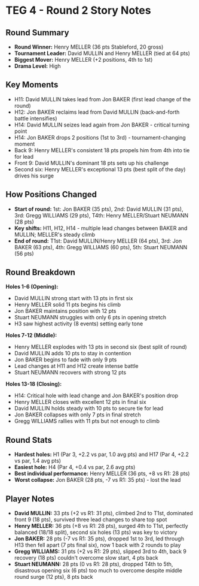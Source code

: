 # TEG 4 - Round 2 Story Notes

## Round Summary
- **Round Winner:** Henry MELLER (36 pts Stableford, 20 gross)
- **Tournament Leader:** David MULLIN and Henry MELLER (tied at 64 pts)
- **Biggest Mover:** Henry MELLER (+2 positions, 4th to 1st)
- **Drama Level:** High

## Key Moments
- H11: David MULLIN takes lead from Jon BAKER (first lead change of the round)
- H12: Jon BAKER reclaims lead from David MULLIN (back-and-forth battle intensifies)
- H14: David MULLIN seizes lead again from Jon BAKER - critical turning point
- H14: Jon BAKER drops 2 positions (1st to 3rd) - tournament-changing moment
- Back 9: Henry MELLER's consistent 18 pts propels him from 4th into tie for lead
- Front 9: David MULLIN's dominant 18 pts sets up his challenge
- Second six: Henry MELLER's exceptional 13 pts (best split of the day) drives his surge

## How Positions Changed
- **Start of round:** 1st: Jon BAKER (35 pts), 2nd: David MULLIN (31 pts), 3rd: Gregg WILLIAMS (29 pts), T4th: Henry MELLER/Stuart NEUMANN (28 pts)
- **Key shifts:** H11, H12, H14 - multiple lead changes between BAKER and MULLIN; MELLER's steady climb
- **End of round:** T1st: David MULLIN/Henry MELLER (64 pts), 3rd: Jon BAKER (63 pts), 4th: Gregg WILLIAMS (60 pts), 5th: Stuart NEUMANN (56 pts)

## Round Breakdown
**Holes 1-6 (Opening):**
- David MULLIN strong start with 13 pts in first six
- Henry MELLER solid 11 pts begins his climb
- Jon BAKER maintains position with 12 pts
- Stuart NEUMANN struggles with only 6 pts in opening stretch
- H3 saw highest activity (8 events) setting early tone

**Holes 7-12 (Middle):**
- Henry MELLER explodes with 13 pts in second six (best split of round)
- David MULLIN adds 10 pts to stay in contention
- Jon BAKER begins to fade with only 9 pts
- Lead changes at H11 and H12 create intense battle
- Stuart NEUMANN recovers with strong 12 pts

**Holes 13-18 (Closing):**
- H14: Critical hole with lead change and Jon BAKER's position drop
- Henry MELLER closes with excellent 12 pts in final six
- David MULLIN holds steady with 10 pts to secure tie for lead
- Jon BAKER collapses with only 7 pts in final stretch
- Gregg WILLIAMS rallies with 11 pts but not enough to climb

## Round Stats
- **Hardest holes:** H1 (Par 3, +2.2 vs par, 1.0 avg pts) and H17 (Par 4, +2.2 vs par, 1.4 avg pts)
- **Easiest hole:** H4 (Par 4, +0.4 vs par, 2.6 avg pts)
- **Best individual performance:** Henry MELLER (36 pts, +8 vs R1: 28 pts)
- **Worst collapse:** Jon BAKER (28 pts, -7 vs R1: 35 pts) - lost the lead

## Player Notes
- **David MULLIN:** 33 pts (+2 vs R1: 31 pts), climbed 2nd to T1st, dominated front 9 (18 pts), survived three lead changes to share top spot
- **Henry MELLER:** 36 pts (+8 vs R1: 28 pts), surged 4th to T1st, perfectly balanced (18/18 split), second six holes (13 pts) was key to victory
- **Jon BAKER:** 28 pts (-7 vs R1: 35 pts), dropped 1st to 3rd, led through H13 then fell apart (7 pts final six), now 1 back with 2 rounds to play
- **Gregg WILLIAMS:** 31 pts (+2 vs R1: 29 pts), slipped 3rd to 4th, back 9 recovery (18 pts) couldn't overcome slow start, 4 pts back
- **Stuart NEUMANN:** 28 pts (0 vs R1: 28 pts), dropped T4th to 5th, disastrous opening six (6 pts) too much to overcome despite middle round surge (12 pts), 8 pts back



